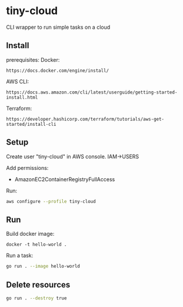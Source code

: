 
# tiny-cloud

CLI wrapper to run simple tasks on a cloud

## Install

prerequisites:
Docker:

```text
https://docs.docker.com/engine/install/
```

AWS CLI:

```text
https://docs.aws.amazon.com/cli/latest/userguide/getting-started-install.html
```

Terraform:

```text
https://developer.hashicorp.com/terraform/tutorials/aws-get-started/install-cli
```

## Setup

Create user "tiny-cloud" in AWS console. IAM->USERS

Add permissions:

- AmazonEC2ContainerRegistryFullAccess

Run:

``` bash
aws configure --profile tiny-cloud
```

## Run

Build docker image:

``` docker
docker -t hello-world .
```

Run a task:

``` bash
go run . --image hello-world
```

## Delete resources

``` bash
go run . --destroy true
```
